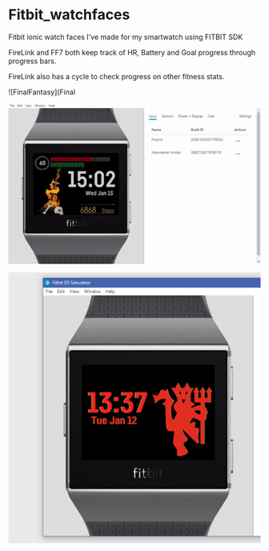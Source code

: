 # Fitbit_watchfaces


Fitbit ionic watch faces I've made for my smartwatch using FITBIT SDK

FireLink and FF7 both keep track of HR, Battery and Goal progress through progress bars.

FireLink also has a cycle to check progress on other fitness stats. 



![FinalFantasy](Final

![FireLink](Firelink/firelink.gif)

![MUFC Watch](MUFC_Watch/MUFC_Preview.png)
